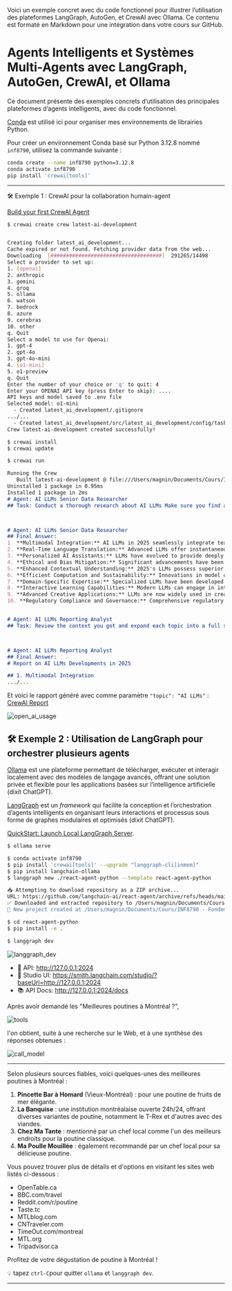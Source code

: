 Voici un exemple concret avec du code fonctionnel pour illustrer l’utilisation des plateformes LangGraph, AutoGen, et CrewAI avec Ollama. Ce contenu est formaté en Markdown pour une intégration dans votre cours sur GitHub.

# Agents Intelligents et Systèmes Multi-Agents avec LangGraph, AutoGen, CrewAI, et Ollama

Ce document présente des exemples concrets d’utilisation des principales plateformes d’agents intelligents, avec du code fonctionnel.

[Conda](https://docs.conda.io/en/latest/) est utilisé ici pour organiser mes environnements de librairies Python.

Pour créer un environnement Conda basé sur Python 3.12.8 nommé `inf8790`, utilisez la commande suivante :

```bash
conda create --name inf8790 python=3.12.8
conda activate inf8790
pip install 'crewai[tools]'
```

---

🛠️ Exemple 1 : CrewAI pour la collaboration humain-agent

[Build your first CrewAI Agent](https://docs.crewai.com/quickstart)

```bash
$ crewai create crew latest-ai-development


Creating folder latest_ai_development...
Cache expired or not found. Fetching provider data from the web...
Downloading  [####################################]  291265/14498
Select a provider to set up:
1. [openai]
2. anthropic
3. gemini
4. groq
5. ollama
6. watson
7. bedrock
8. azure
9. cerebras
10. other
q. Quit
Select a model to use for Openai:
1. gpt-4
2. gpt-4o
3. gpt-4o-mini
4. [o1-mini]
5. o1-preview
q. Quit
Enter the number of your choice or 'q' to quit: 4
Enter your OPENAI API key (press Enter to skip): ....
API keys and model saved to .env file
Selected model: o1-mini
  - Created latest_ai_development/.gitignore
.../...
  - Created latest_ai_development/src/latest_ai_development/config/tasks.yaml
Crew latest-ai-development created successfully!

$ crewai install
$ crewai update

$ crewai run
```
```md
Running the Crew
   Built latest-ai-development @ file:///Users/magnin/Documents/Cours/INF8790%20-%20Fondements%20de%20l'IA/Github_INF8790/docs/lectures/01_agents/latest_ai_development
Uninstalled 1 package in 0.95ms
Installed 1 package in 2ms
# Agent: AI LLMs Senior Data Researcher
## Task: Conduct a thorough research about AI LLMs Make sure you find any interesting and relevant information given the current year is 2025.



# Agent: AI LLMs Senior Data Researcher
## Final Answer: 
1. **Multimodal Integration:** AI LLMs in 2025 seamlessly integrate text, image, audio, and video processing, enabling more comprehensive understanding and generation across multiple media formats.
2. **Real-Time Language Translation:** Advanced LLMs offer instantaneous and highly accurate translation services, bridging communication gaps across over 200 languages with contextual nuance.
3. **Personalized AI Assistants:** LLMs have evolved to provide deeply personalized assistance, adapting to individual user preferences, habits, and needs for enhanced productivity and user experience.
4. **Ethical and Bias Mitigation:** Significant advancements have been made in reducing biases within LLMs, with robust frameworks ensuring ethical AI deployment and promoting fairness in generated content.
5. **Enhanced Contextual Understanding:** 2025's LLMs possess superior contextual awareness, allowing for more accurate comprehension of complex queries and generation of relevant, context-specific responses.
6. **Efficient Computation and Sustainability:** Innovations in model optimization have led to more energy-efficient LLMs, reducing the carbon footprint associated with large-scale AI computations.
7. **Domain-Specific Expertise:** Specialized LLMs have been developed for industries such as healthcare, law, and finance, providing expert-level insights and support tailored to specific professional fields.
8. **Interactive Learning Capabilities:** Modern LLMs can engage in interactive learning, continuously updating their knowledge base through real-time interactions and user feedback without extensive retraining.
9. **Advanced Creative Applications:** LLMs are now widely used in creative industries for generating original content, including literature, music, and visual art, pushing the boundaries of human-AI collaboration.
10. **Regulatory Compliance and Governance:** Comprehensive regulatory frameworks have been established globally to oversee the development and deployment of LLMs, ensuring responsible AI usage and safeguarding user data privacy.


# Agent: AI LLMs Reporting Analyst
## Task: Review the context you got and expand each topic into a full section for a report. Make sure the report is detailed and contains any and all relevant information.



# Agent: AI LLMs Reporting Analyst
## Final Answer: 
# Report on AI LLMs Developments in 2025

## 1. Multimodal Integration
.../...
```

Et voici le rapport généré avec comme paramètre `"topic": "AI LLMs"` : [CrewAI Report](latest_ai_development/report.md)

![open_ai_usage](images/open_ai_usage.png)


## 🛠️ **Exemple 2 : Utilisation de LangGraph pour orchestrer plusieurs agents**

[Ollama](https://ollama.com) est une plateforme permettant de télécharger, exécuter et interagir localement avec des modèles de langage avancés, offrant une solution privée et flexible pour les applications basées sur l’intelligence artificielle (dixit ChatGPT).

[LangGraph](https://www.langchain.com/langgraph) est un _framework_ qui facilite la conception et l’orchestration d’agents intelligents en organisant leurs interactions et processus sous forme de graphes modulaires et optimisés (dixit ChatGPT).

[QuickStart: Launch Local LangGraph Server](https://langchain-ai.github.io/langgraph/tutorials/langgraph-platform/local-server/).

```bash
$ ollama serve
```

```bash
$ conda activate inf8790
$ pip install 'crewai[tools]' --upgrade "langgraph-cli[inmem]"
$ pip install langchain-ollama
$ langgraph new ./react-agent-python --template react-agent-python 

📥 Attempting to download repository as a ZIP archive...
URL: https://github.com/langchain-ai/react-agent/archive/refs/heads/main.zip
✅ Downloaded and extracted repository to /Users/magnin/Documents/Cours/INF8790 - Fondements de l'IA/Github_INF8790/docs/lectures/01_agents/react-agent-python
🎉 New project created at /Users/magnin/Documents/Cours/INF8790 - Fondements de l'IA/Github_INF8790/docs/lectures/01_agents/react-agent-python

$ cd react-agent-python
$ pip install -e .

$ langgraph dev
```

![langgraph_dev](images/langgraph_dev.png)

- 🚀 API: http://127.0.0.1:2024
- 🎨 Studio UI: https://smith.langchain.com/studio/?baseUrl=http://127.0.0.1:2024
- 📚 API Docs: http://127.0.0.1:2024/docs

Après avoir demandé les "Meilleures poutines à Montréal ?",

![tools](images/tools.png)

l'on obtient, suite à une recherche sur le Web, et à une synthèse des réponses obtenues :

![call_model](images/call_model.png)

--------------- 
Selon plusieurs sources fiables, voici quelques-unes des meilleures poutines à Montréal :

1. **Pincette Bar à Homard** (Vieux-Montréal) : pour une poutine de fruits de mer élégante.
2. **La Banquise** : une institution montréalaise ouverte 24h/24, offrant diverses variantes de poutine, notamment le T-Rex et d'autres avec des viandes.
3. **Chez Ma Tante** : mentionné par un chef local comme l'un des meilleurs endroits pour la poutine classique.
4. **Ma Poulle Mouillée** : également recommandé par un chef local pour sa délicieuse poutine.

Vous pouvez trouver plus de détails et d'options en visitant les sites web listés ci-dessous :

- OpenTable.ca
- BBC.com/travel
- Reddit.com/r/poutine
- Taste.tc
- MTLblog.com
- CNTraveler.com
- TimeOut.com/montreal
- MTL.org
- Tripadvisor.ca

Profitez de votre dégustation de poutine à Montréal !


:bulb: tapez `ctrl-C`pour quitter `ollama` et `langgraph dev`.

--------------- 
